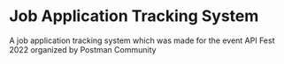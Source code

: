 # Job Application Tracking System
A job application tracking system which was made for the event API Fest 2022 organized by Postman Community
